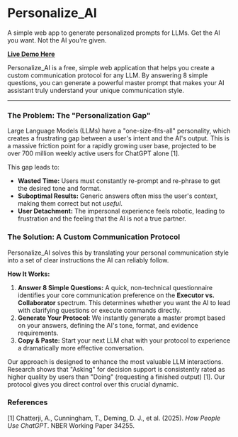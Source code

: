 # Personalize_AI
A simple web app to generate personalized prompts for LLMs. Get the AI you want. Not the AI you're given.

**[Live Demo Here](https://www.personalizeai.org)**

Personalize_AI is a free, simple web application that helps you create a custom communication protocol for any LLM. By answering 8 simple questions, you can generate a powerful master prompt that makes your AI assistant truly understand your unique communication style.

---

### The Problem: The "Personalization Gap"

Large Language Models (LLMs) have a "one-size-fits-all" personality, which creates a frustrating gap between a user's intent and the AI's output. This is a massive friction point for a rapidly growing user base, projected to be over 700 million weekly active users for ChatGPT alone [1].

This gap leads to:
*   **Wasted Time:** Users must constantly re-prompt and re-phrase to get the desired tone and format.
*   **Suboptimal Results:** Generic answers often miss the user's context, making them correct but not *useful*.
*   **User Detachment:** The impersonal experience feels robotic, leading to frustration and the feeling that the AI is not a true partner.

### The Solution: A Custom Communication Protocol

Personalize_AI solves this by translating your personal communication style into a set of clear instructions the AI can reliably follow.

**How It Works:**
1.  **Answer 8 Simple Questions:** A quick, non-technical questionnaire identifies your core communication preference on the **Executor vs. Collaborator** spectrum. This determines whether you want the AI to lead with clarifying questions or execute commands directly.
2.  **Generate Your Protocol:** We instantly generate a master prompt based on your answers, defining the AI's tone, format, and evidence requirements.
3.  **Copy & Paste:** Start your next LLM chat with your protocol to experience a dramatically more effective conversation.

Our approach is designed to enhance the most valuable LLM interactions. Research shows that "Asking" for decision support is consistently rated as higher quality by users than "Doing" (requesting a finished output) [1]. Our protocol gives you direct control over this crucial dynamic.

### References
[1] Chatterji, A., Cunningham, T., Deming, D. J., et al. (2025). *How People Use ChatGPT*. NBER Working Paper 34255.
